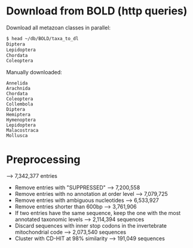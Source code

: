 # Download from BOLD (http queries)
Download all metazoan classes in parallel:

```bash
$ head ~/db/BOLD/taxa_to_dl
Diptera
Lepidoptera
Chordata
Coleoptera
```

Manually downloaded:
```
Annelida
Arachnida
Chordata
Coleoptera
Collembola
Diptera
Hemiptera
Hymenoptera
Lepidoptera
Malacostraca
Mollusca
```

# Preprocessing

  --> 7,342,377 entries
- Remove entries with "SUPPRESSED"
  --> 7,200,558
- Remove entries with no annotation at order level
  --> 7,079,725
- Remove entries with ambiguous nucleotides
  --> 6,533,927
- Remove entries shorter than 600bp
  --> 3,761,906
- If two entries have the same sequence, keep the one with the most annotated taxonomic levels
  --> 2,114,394 sequences
- Discard sequences with inner stop codons in the invertebrate mitochondrial code
  --> 2,073,540 sequences
- Cluster with CD-HIT at 98% similarity
  --> 191,049 sequences 
